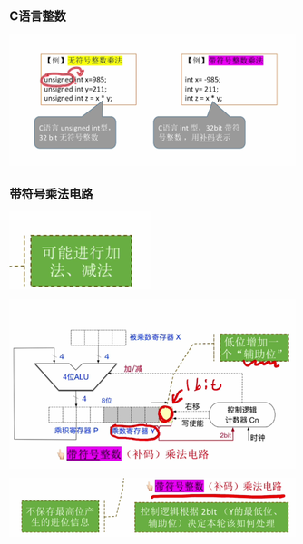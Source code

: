 


## C语言整数
![输入图片说明](/imgs/2025-08-03/o1yqcUWTFeYFeNhe.png)


## 带符号乘法电路

![输入图片说明](/imgs/2025-08-03/ZaaK0QJtZwZRJj3I.png)

![输入图片说明](/imgs/2025-08-03/wNI1K0OoAdaLY0AX.png)

![输入图片说明](/imgs/2025-08-03/7xyrrCpqkENtVzAH.png)




<!--stackedit_data:
eyJoaXN0b3J5IjpbMTYwNDA0NjExMV19
-->